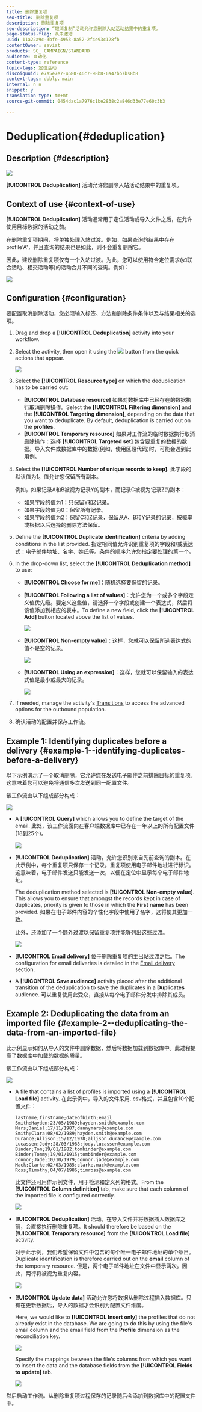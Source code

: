 ```yaml
---
title: 删除重复项
seo-title: 删除重复项
description: 删除重复项
seo-description: “取消复制”活动允许您删除入站活动结果中的重复项。
page-status-flag: 从未激活
uuid: 11a22a9c-3bfe-4953-8a52-2f4e93c128fb
contentOwner: saviat
products: SG_ CAMPAIGN/STANDARD
audience: 自动化
content-type: reference
topic-tags: 定位活动
discoiquuid: e7a5e7e7-4680-46c7-98b8-0a47bb7bs8b8
context-tags: dublp，main
internal: n n
snippet: y
translation-type: tm+mt
source-git-commit: 0454dac1a7976c1be2838c2a846d33e77e60c3b3

---
```



# Deduplication{#deduplication}

## Description {#description}

![](assets/deduplication.png)

**[!UICONTROL Deduplication]** 活动允许您删除入站活动结果中的重复项。

## Context of use {#context-of-use}

**[!UICONTROL Deduplication]** 活动通常用于定位活动或导入文件之后，在允许使用目标数据的活动之前。

在删除重复项期间，将单独处理入站过渡。例如，如果查询的结果中存在profile'A'，并且查询的结果也是如此，则不会重复删除它。

因此，建议删除重复项仅有一个入站过渡。为此，您可以使用符合定位需求(如联合活动、相交活动等)的活动合并不同的查询。例如：

![](assets/dedup_bonnepratique.png)

## Configuration {#configuration}

要配置取消删除活动，您必须输入标签、方法和删除条件条件以及与结果相关的选项。

1. Drag and drop a **[!UICONTROL Deduplication]** activity into your workflow.
1. Select the activity, then open it using the ![](assets/edit_darkgrey-24px.png) button from the quick actions that appear.

   ![](assets/deduplication_1.png)

1. Select the **[!UICONTROL Resource type]** on which the deduplication has to be carried out:

   * **[!UICONTROL Database resource]** 如果对数据库中已经存在的数据执行取消删除操作。Select the **[!UICONTROL Filtering dimension]** and the **[!UICONTROL Targeting dimension]**, depending on the data that you want to deduplicate. By default, deduplication is carried out on the **profiles**.
   * **[!UICONTROL Temporary resource]** 如果对工作流的临时数据执行取消删除操作：选择 **[!UICONTROL Targeted set]** 包含要重复的数据的数据。导入文件或数据库中的数据(例如，使用区段代码)时，可能会遇到此用例。

1. Select the **[!UICONTROL Number of unique records to keep]**. 此字段的默认值为1。值允许您保留所有副本。

   例如，如果记录A和B被视为记录Y的副本，而记录C被视为记录Z的副本：

   * 如果字段的值为1：只保留Y和Z记录。
   * 如果字段的值为0：保留所有记录。
   * 如果字段的值为2：保留C和Z记录，保留从A、B和Y记录的记录，按概率或根据以后选择的删除方法保留。

1. Define the **[!UICONTROL Duplicate identification]** criteria by adding conditions in the list provided. 指定相同值允许识别重复项的字段和/或表达式：电子邮件地址、名字、姓氏等。条件的顺序允许您指定要处理的第一个。
1. In the drop-down list, select the **[!UICONTROL Deduplication method]** to use:

   * **[!UICONTROL Choose for me]**：随机选择要保留的记录。
   * **[!UICONTROL Following a list of values]**：允许您为一个或多个字段定义值优先级。要定义这些值，请选择一个字段或创建一个表达式，然后将该值添加到相应的表中。To define a new field, click the **[!UICONTROL Add]** button located above the list of values.

      ![](assets/deduplication_2.png)

   * **[!UICONTROL Non-empty value]**：这样，您就可以保留所选表达式的值不是空的记录。

      ![](assets/deduplication_3.png)

   * **[!UICONTROL Using an expression]**：这样，您就可以保留输入的表达式值是最小或最大的记录。

      ![](assets/deduplication_4.png)

1. If needed, manage the activity's [Transitions](../../automating/using/executing-a-workflow.md#managing-an-activity-s-outbound-transitions) to access the advanced options for the outbound population.
1. 确认活动的配置并保存工作流。

## Example 1: Identifying duplicates before a delivery {#example-1--identifying-duplicates-before-a-delivery}

以下示例演示了一个取消删除，它允许您在发送电子邮件之前排除目标的重复项。这意味着您可以避免将通信多次发送到同一配置文件。

该工作流由以下组成部分构成：

![](assets/deduplication_example_workflow.png)

* A **[!UICONTROL Query]** which allows you to define the target of the email. 此处，该工作流面向在客户端数据库中已存在一年以上的所有配置文件(18到25个)。

   ![](assets/deduplication_example_query.png)

* **[!UICONTROL Deduplication]** 活动，允许您识别来自先前查询的副本。在此示例中，每个重复项只保存一个记录。重复项使用电子邮件地址进行标识。这意味着，电子邮件发送只能发送一次，以便在定位中显示每个电子邮件地址。

   The deduplication method selected is **[!UICONTROL Non-empty value]**. This allows you to ensure that amongst the records kept in case of duplicates, priority is given to those in which the **First name** has been provided. 如果在电子邮件内容的个性化字段中使用了名字，这将使其更加一致。

   此外，还添加了一个额外过渡以保留重复项并能够列出这些过渡。

   ![](assets/deduplication_example_dedup.png)

* **[!UICONTROL Email delivery]** 位于删除重复项的主出站过渡之后。The configuration for email deliveries is detailed in the [Email delivery](../../automating/using/email-delivery.md) section.
* A **[!UICONTROL Save audience]** activity placed after the additional transition of the deduplication to save the duplicates in a **Duplicates** audience. 可以重复使用此受众，直接从每个电子邮件分发中排除其成员。

## Example 2: Deduplicating the data from an imported file {#example-2--deduplicating-the-data-from-an-imported-file}

此示例显示如何从导入的文件中删除数据，然后将数据加载到数据库中。此过程提高了数据库中加载的数据的质量。

该工作流由以下组成部分构成：

![](assets/deduplication_example2_workflow.png)

* A file that contains a list of profiles is imported using a **[!UICONTROL Load file]** activity. 在此示例中，导入的文件采用. csv格式，并且包含10个配置文件：

   ```
   lastname;firstname;dateofbirth;email
   Smith;Hayden;23/05/1989;hayden.smith@example.com
   Mars;Daniel;17/11/1987;dannymars@example.com
   Smith;Clara;08/02/1989;hayden.smith@example.com
   Durance;Allison;15/12/1978;allison.durance@example.com
   Lucassen;Jody;28/03/1988;jody.lucassen@example.com
   Binder;Tom;19/01/1982;tombinder@example.com
   Binder;Tommy;19/01/1915;tombinder@example.com
   Connor;Jade;10/10/1979;connor.jade@example.com
   Mack;Clarke;02/03/1985;clarke.mack@example.com
   Ross;Timothy;04/07/1986;timross@example.com
   ```

   此文件还可用作示例文件，用于检测和定义列的格式。From the **[!UICONTROL Column definition]** tab, make sure that each column of the imported file is configured correctly.

   ![](assets/deduplication_example2_fileloading.png)

* **[!UICONTROL Deduplication]** 活动。在导入文件并将数据插入数据库之前，会直接执行删除重复项。It should therefore be based on the **[!UICONTROL Temporary resource]** from the **[!UICONTROL Load file]** activity.

   对于此示例，我们希望保留文件中包含的每个唯一电子邮件地址的单个条目。Duplicate identification is therefore carried out on the **email** column of the temporary resource. 但是，两个电子邮件地址在文件中显示两次。因此，两行将被视为重复内容。

   ![](assets/deduplication_example2_dedup.png)

* **[!UICONTROL Update data]** 活动允许您将数据从删除过程插入数据库。只有在更新数据后，导入的数据才会识别为配置文件维度。

   Here, we would like to **[!UICONTROL Insert only]** the profiles that do not already exist in the database. We are going to do this by using the file's email column and the email field from the **Profile** dimension as the reconciliation key.

   ![](assets/deduplication_example2_writer1.png)

   Specify the mappings between the file's columns from which you want to insert the data and the database fields from the **[!UICONTROL Fields to update]** tab.

   ![](assets/deduplication_example2_writer2.png)

然后启动工作流。从删除重复项过程保存的记录随后会添加到数据库中的配置文件中。
